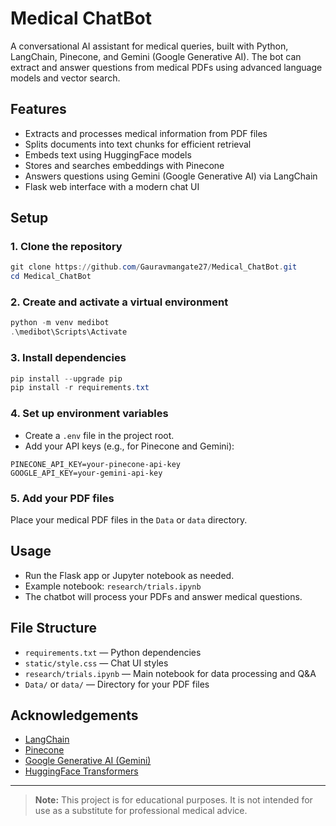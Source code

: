 # Medical ChatBot

A conversational AI assistant for medical queries, built with Python, LangChain, Pinecone, and Gemini (Google Generative AI). The bot can extract and answer questions from medical PDFs using advanced language models and vector search.

## Features

- Extracts and processes medical information from PDF files
- Splits documents into text chunks for efficient retrieval
- Embeds text using HuggingFace models
- Stores and searches embeddings with Pinecone
- Answers questions using Gemini (Google Generative AI) via LangChain
- Flask web interface with a modern chat UI

## Setup

### 1. Clone the repository

```powershell
git clone https://github.com/Gauravmangate27/Medical_ChatBot.git
cd Medical_ChatBot
```

### 2. Create and activate a virtual environment

```powershell
python -m venv medibot
.\medibot\Scripts\Activate
```

### 3. Install dependencies

```powershell
pip install --upgrade pip
pip install -r requirements.txt
```

### 4. Set up environment variables

- Create a `.env` file in the project root.
- Add your API keys (e.g., for Pinecone and Gemini):

```
PINECONE_API_KEY=your-pinecone-api-key
GOOGLE_API_KEY=your-gemini-api-key
```

### 5. Add your PDF files

Place your medical PDF files in the `Data` or `data` directory.

## Usage

- Run the Flask app or Jupyter notebook as needed.
- Example notebook: `research/trials.ipynb`
- The chatbot will process your PDFs and answer medical questions.

## File Structure

- `requirements.txt` — Python dependencies
- `static/style.css` — Chat UI styles
- `research/trials.ipynb` — Main notebook for data processing and Q&A
- `Data/` or `data/` — Directory for your PDF files

## Acknowledgements

- [LangChain](https://github.com/langchain-ai/langchain)
- [Pinecone](https://www.pinecone.io/)
- [Google Generative AI (Gemini)](https://ai.google.dev/)
- [HuggingFace Transformers](https://huggingface.co/)

---

> **Note:** This project is for educational purposes. It is not intended for use as a substitute for professional medical advice.
